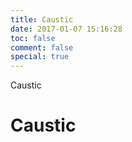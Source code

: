 ```yaml
---
title: Caustic
date: 2017-01-07 15:16:28
toc: false
comment: false
special: true
---
```


Caustic
# Caustic

